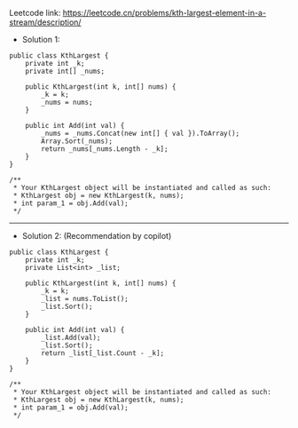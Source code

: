 Leetcode link: https://leetcode.cn/problems/kth-largest-element-in-a-stream/description/ 

- Solution 1:
```
public class KthLargest {
    private int _k;
    private int[] _nums;

    public KthLargest(int k, int[] nums) {
        _k = k;
        _nums = nums;
    }
    
    public int Add(int val) {
        _nums = _nums.Concat(new int[] { val }).ToArray();
        Array.Sort(_nums);
        return _nums[_nums.Length - _k];
    }
}

/**
 * Your KthLargest object will be instantiated and called as such:
 * KthLargest obj = new KthLargest(k, nums);
 * int param_1 = obj.Add(val);
 */
```

--- 

- Solution 2: (Recommendation by copilot)
```
public class KthLargest {
    private int _k;
    private List<int> _list;

    public KthLargest(int k, int[] nums) {
        _k = k;
        _list = nums.ToList();
        _list.Sort();
    }
    
    public int Add(int val) {
        _list.Add(val);
        _list.Sort();
        return _list[_list.Count - _k];
    }
}

/**
 * Your KthLargest object will be instantiated and called as such:
 * KthLargest obj = new KthLargest(k, nums);
 * int param_1 = obj.Add(val);
 */
```
